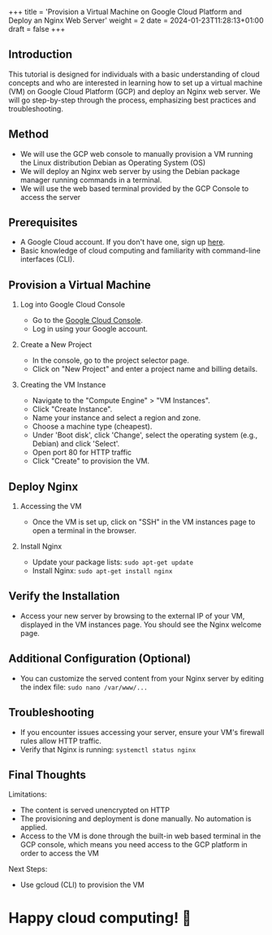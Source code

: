 +++
title = 'Provision a Virtual Machine on Google Cloud Platform and Deploy an Nginx Web Server'
weight = 2
date = 2024-01-23T11:28:13+01:00
draft = false
+++

## Introduction

This tutorial is designed for individuals with a basic understanding of cloud concepts and who are interested in learning how to set up a virtual machine (VM) on Google Cloud Platform (GCP) and deploy an Nginx web server. We will go step-by-step through the process, emphasizing best practices and troubleshooting.

## Method

- We will use the GCP web console to manually provision a VM running the Linux distribution Debian as Operating System (OS)
- We will deploy an Nginx web server by using the Debian package manager running commands in a terminal.
- We will use the web based terminal provided by the GCP Console to access the server

## Prerequisites

- A Google Cloud account. If you don't have one, sign up [here](https://cloud.google.com/).
- Basic knowledge of cloud computing and familiarity with command-line interfaces (CLI).

## Provision a Virtual Machine

1. Log into Google Cloud Console
	- Go to the [Google Cloud Console](https://console.cloud.google.com/).
	- Log in using your Google account.

2. Create a New Project
	- In the console, go to the project selector page.
	- Click on "New Project" and enter a project name and billing details.

3. Creating the VM Instance
	- Navigate to the "Compute Engine" > "VM Instances".
	- Click "Create Instance".
	- Name your instance and select a region and zone.
	- Choose a machine type (cheapest).
	- Under 'Boot disk', click 'Change', select the operating system (e.g., Debian) and click 'Select'.
	- Open port 80 for HTTP traffic
	- Click "Create" to provision the VM.

## Deploy Nginx

1. Accessing the VM
	- Once the VM is set up, click on "SSH" in the VM instances page to open a terminal in the browser.

2. Install Nginx
	- Update your package lists: `sudo apt-get update`
	- Install Nginx: `sudo apt-get install nginx`

## Verify the Installation

- Access your new server by browsing to the external IP of your VM, displayed in the VM instances page. You should see the Nginx welcome page.

## Additional Configuration (Optional)

- You can customize the served content from your Nginx server by editing the index file:
	`sudo nano /var/www/...`

## Troubleshooting

- If you encounter issues accessing your server, ensure your VM's firewall rules allow HTTP traffic.
- Verify that Nginx is running: 
	`systemctl status nginx`

## Final Thoughts

Limitations: 
- The content is served unencrypted on HTTP
- The provisioning and deployment is done manually. No automation is applied.
- Access to the VM is done through the built-in web based terminal in the GCP console, which means you need access to the GCP platform in order to access the VM

Next Steps:
- Use gcloud (CLI) to provision the VM

# Happy cloud computing! 🚀